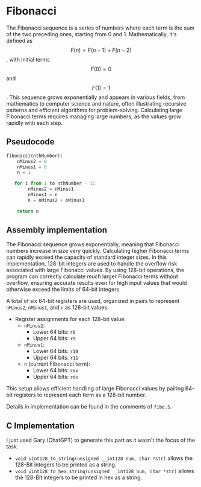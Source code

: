 # Fibonacci 

The Fibonacci sequence is a series of numbers where each term is the sum of the two preceding ones, starting from 0 and 1. Mathematically, it's defined as $$F(n) = F(n-1) + F(n-2)$$, with initial terms $$F(0) = 0$$ and $$F(1) = 1$$. This sequence grows exponentially and appears in various fields, from mathematics to computer science and nature, often illustrating recursive patterns and efficient algorithms for problem-solving. Calculating large Fibonacci terms requires managing large numbers, as the values grow rapidly with each step.


## Pseudocode

```python
fibonacci(nthNumber):
    nMinus2 = 0
    nMinus1 = 0
    n = 1

   for i from 1 to nthNumber - 1:
        nMinus2 = nMinus1
        nMinus1 = n
        n = nMinus2 + nMinus1

    return n
```

## Assembly implementation

The Fibonacci sequence grows exponentially, meaning that Fibonacci numbers increase in size very quickly. Calculating higher Fibonacci terms can rapidly exceed the capacity of standard integer sizes. In this implementation, 128-bit integers are used to handle the overflow risk associated with large Fibonacci values. By using 128-bit operations, the program can correctly calculate much larger Fibonacci terms without overflow, ensuring accurate results even for high input values that would otherwise exceed the limits of 64-bit integers

A total of six 64-bit registers are used, organized in pairs to represent `nMinus2`, `nMinus1`, and `n` as 128-bit values.
  
- Register assignments for each 128-bit value:
  - `nMinus2`:
    - Lower 64 bits: `r8`
    - Upper 64 bits: `r9`
  - `nMinus1`:
    - Lower 64 bits: `r10`
    - Upper 64 bits: `r11`
  - `n` (current Fibonacci term):
    - Lower 64 bits: `rax`
    - Upper 64 bits: `rdx`

This setup allows efficient handling of large Fibonacci values by pairing 64-bit registers to represent each term as a 128-bit number.


Details in implementation can be found in the comments of `fibo.S`.


## C Implementation

I just used Gary (ChatGPT) to generate this part as it wasn't the focus of the task. 

- `void uint128_to_string(unsigned __int128 num, char *str)` allows the 128-Bit integers to be printed as a string.
- `void uint128_to_hex_string(unsigned __int128 num, char *str)` allows the 128-Bit integers to be printed in hex as a string.

